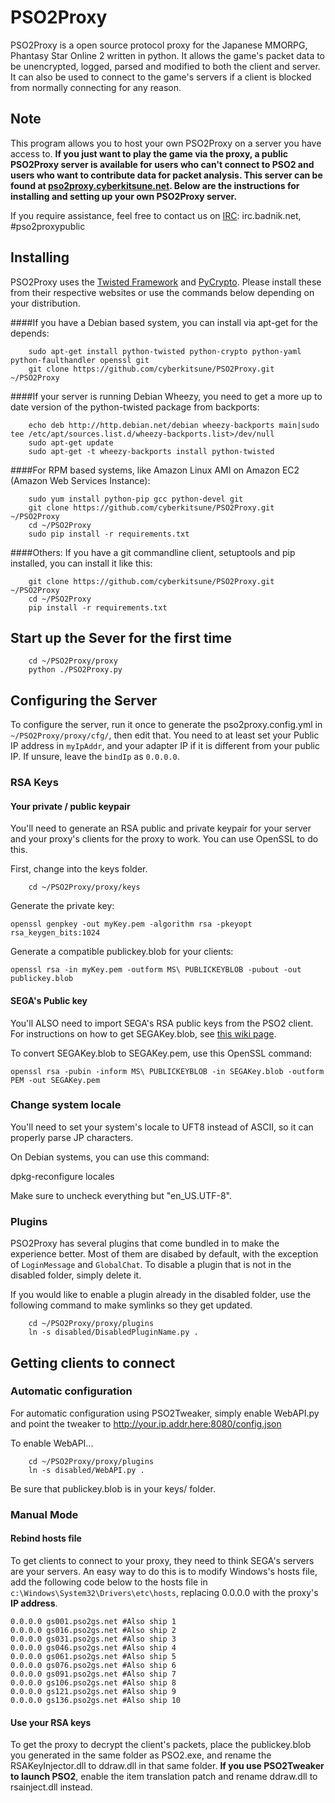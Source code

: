 # PSO2Proxy
PSO2Proxy is a open source protocol proxy for the Japanese MMORPG, Phantasy Star Online 2 written in python. It allows the game's packet data to be unencrypted, logged, parsed and modified to both the client and server. It can also be used to connect to the game's servers if a client is blocked from normally connecting for any reason.

## Note
This program allows you to host your own PSO2Proxy on a server you have access to. 
**If you just want to play the game via the proxy, a public PSO2Proxy server is available for users who can't connect to PSO2 and users who want to contribute data for packet analysis. This server can be found at [pso2proxy.cyberkitsune.net](http://pso2proxy.cyberkitsune.net/). Below are the instructions for installing and setting up your own PSO2Proxy server.**

If you require assistance, feel free to contact us on [IRC](irc://irc.badnik.net/pso2proxypublic): irc.badnik.net, #pso2proxypublic
## Installing
PSO2Proxy uses the [Twisted Framework](https://twistedmatrix.com/trac/) and [PyCrypto](https://www.dlitz.net/software/pycrypto/). Please install these from their respective websites or use the commands below depending on your distribution.

####If you have a Debian based system, you can install via apt-get for the depends:

```
    sudo apt-get install python-twisted python-crypto python-yaml python-faulthandler openssl git
    git clone https://github.com/cyberkitsune/PSO2Proxy.git ~/PSO2Proxy
```

####If your server is running Debian Wheezy, you need to get a more up to date version of the python-twisted package from backports:
```
    echo deb http://http.debian.net/debian wheezy-backports main|sudo tee /etc/apt/sources.list.d/wheezy-backports.list>/dev/null
    sudo apt-get update
    sudo apt-get -t wheezy-backports install python-twisted
```

####For RPM based systems, like Amazon Linux AMI on Amazon EC2 (Amazon Web Services Instance):

```
    sudo yum install python-pip gcc python-devel git
    git clone https://github.com/cyberkitsune/PSO2Proxy.git ~/PSO2Proxy
    cd ~/PSO2Proxy
    sudo pip install -r requirements.txt
```

####Others: If you have a git commandline client, setuptools and pip installed, you can install it like this:

```
    git clone https://github.com/cyberkitsune/PSO2Proxy.git ~/PSO2Proxy
    cd ~/PSO2Proxy
    pip install -r requirements.txt
```

## Start up the Sever for the first time
```
    cd ~/PSO2Proxy/proxy
    python ./PSO2Proxy.py
```

## Configuring the Server
To configure the server, run it once to generate the pso2proxy.config.yml in `~/PSO2Proxy/proxy/cfg/`, then edit that. You need to at least set your Public IP address in `myIpAddr`, and your adapter IP if it is different from your public IP. If unsure, leave the `bindIp` as `0.0.0.0`.
### RSA Keys
#### Your private / public keypair
You'll need to generate an RSA public and private keypair for your server and your proxy's clients for the proxy to work. You can use OpenSSL to do this.

First, change into the keys folder.
```
    cd ~/PSO2Proxy/proxy/keys
```

Generate the private key:

`openssl genpkey -out myKey.pem -algorithm rsa -pkeyopt rsa_keygen_bits:1024`

Generate a compatible publickey.blob for your clients:

`openssl rsa -in myKey.pem -outform MS\ PUBLICKEYBLOB -pubout -out publickey.blob`
#### SEGA's Public key
You'll ALSO need to import SEGA's RSA public keys from the PSO2 client. For instructions on how to get SEGAKey.blob, see [this wiki page](https://github.com/cyberkitsune/PSO2Proxy/wiki/Getting-SEGA's-RSA-Keys).

To convert SEGAKey.blob to SEGAKey.pem, use this OpenSSL command:

`openssl rsa -pubin -inform MS\ PUBLICKEYBLOB -in SEGAKey.blob -outform PEM -out SEGAKey.pem`

### Change system locale
You'll need to set your system's locale to UFT8 instead of ASCII, so it can properly parse JP characters.

On Debian systems, you can use this command:

dpkg-reconfigure locales

Make sure to uncheck everything but "en_US.UTF-8".

### Plugins
PSO2Proxy has several plugins that come bundled in to make the experience better. Most of them are disabed by default, with the exception of `LoginMessage` and `GlobalChat`. To disable a plugin that is not in the disabled folder, simply delete it.

If you would like to enable a plugin already in the disabled folder, use the following command to make symlinks so they get updated.
```
    cd ~/PSO2Proxy/proxy/plugins
    ln -s disabled/DisabledPluginName.py .
```
## Getting clients to connect
### Automatic configuration
For automatic configuration using PSO2Tweaker, simply enable WebAPI.py and point the tweaker to http://your.ip.addr.here:8080/config.json

To enable WebAPI...
```
    cd ~/PSO2Proxy/proxy/plugins
    ln -s disabled/WebAPI.py .
```
Be sure that publickey.blob is in your keys/ folder.
### Manual Mode
#### Rebind hosts file
To get clients to connect to your proxy, they need to think SEGA's servers are your servers. An easy way to do this is to modify Windows's hosts file, add the following code below to the hosts file in `c:\Windows\System32\Drivers\etc\hosts`, replacing 0.0.0.0 with the proxy's **IP address**.
```
0.0.0.0 gs001.pso2gs.net #Also ship 1
0.0.0.0 gs016.pso2gs.net #Also ship 2
0.0.0.0 gs031.pso2gs.net #Also ship 3
0.0.0.0 gs046.pso2gs.net #Also ship 4
0.0.0.0 gs061.pso2gs.net #Also ship 5
0.0.0.0 gs076.pso2gs.net #Also ship 6
0.0.0.0 gs091.pso2gs.net #Also ship 7
0.0.0.0 gs106.pso2gs.net #Also ship 8
0.0.0.0 gs121.pso2gs.net #Also ship 9
0.0.0.0 gs136.pso2gs.net #Also ship 10
```
#### Use your RSA keys
To get the proxy to decrypt the client's packets, place the publickey.blob you generated in the same folder as PSO2.exe, and rename the RSAKeyInjector.dll to ddraw.dll in that same folder. **If you use PSO2Tweaker to launch PSO2**, enable the item translation patch and rename ddraw.dll to rsainject.dll instead.

